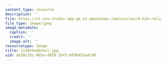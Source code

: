 ```yaml
---
content_type: resource
description: ''
file: https://ol-ocw-studio-app-qa.s3.amazonaws.com/courses/4-614-religious-architecture-and-islamic-cultures-fall-2002/eb20c25c8b5ad6591bf50f0b815a4c88_1119thumbnail.jpg
file_type: image/jpeg
image_metadata:
  caption: ''
  credit: ''
  image-alt: ''
resourcetype: Image
title: 1119thumbnail.jpg
uid: eb20c25c-8b5a-d659-1bf5-0f0b815a4c88
---
```


